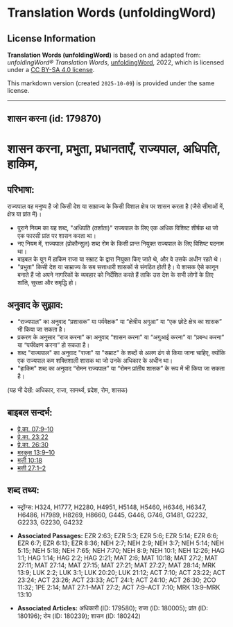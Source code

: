 # Translation Words (unfoldingWord)

## License Information

**Translation Words (unfoldingWord)** is based on and adapted from: _unfoldingWord® Translation Words_, [unfoldingWord](https://unfoldingword.org/utw), 2022, which is licensed under a [CC BY-SA 4.0 license](https://creativecommons.org/licenses/by-sa/4.0/legalcode.en).

This markdown version (created `2025-10-09`) is provided under the same license.



--------------------------------

## शासन करना (id: 179870)

शासन करना, प्रभुता, प्रधानताएँ, राज्यपाल, अधिपति, हाकिम,
========================================================

परिभाषा:
--------

राज्यपाल वह मनुष्य है जो किसी देश या साम्राज्य के किसी विशाल क्षेत्र पर शासन करता है (जैसे सीमाओं में, क्षेत्र या प्रांत में)।

* पुराने नियम का यह शब्द, "अधिपति (तर्शाता)" राज्यपाल के लिए एक अधिक विशिष्ट शीर्षक था जो एक फारसी प्रांत पर शासन करता था।
* नए नियम में, राज्यपाल (प्रोकौन्सुल) शब्द रोम के किसी प्रान्त नियुक्त राज्यपाल के लिए विशिष्ट पदनाम था।
* बाइबल के युग में हाकिम राजा या सम्राट के द्वारा नियुक्त किए जाते थे, और वे उसके अधीन रहते थे।
* "प्रभुता" किसी देश या साम्राज्य के सब सत्ताधारी शासकों से संगठित होती है। ये शासक ऐसे कानून बनाते हैं जो अपने नागरिकों के व्यवहार को निर्देशित करते हैं ताकि उस देश के सभी लोगों के लिए शांति, सुरक्षा और समृद्धि हो।

अनुवाद के सुझाव:
----------------

* “राज्यपाल” का अनुवाद “प्रशासक” या पर्यवेक्षक” या “क्षेत्रीय अगुआ” या “एक छोटे क्षेत्र का शासक” भी किया जा सकता है।
* प्रकरण के अनुसार “राज करना” का अनुवाद “शासन करना” या “अगुआई करना” या “प्रबन्ध करना” या “पर्यवेक्षण करना” हो सकता है।
* शब्द "राज्यपाल" का अनुवाद "राजा" या "सम्राट" के शब्दों से अलग ढंग से किया जाना चाहिए, क्योंकि एक राज्यपाल कम शक्तिशाली शासक था जो उनके अधिकार के अधीन था।
* "हाकिम" शब्द का अनुवाद “रोमन राज्यपाल” या “रोमन प्रांतीय शासक” के रूप में भी किया जा सकता है।

(यह भी देखें: अधिकार, राजा, सामर्थ्य, प्रदेश, रोम, शासक)

बाइबल सन्दर्भ:
--------------

* [प्रे.का. 07:9–10](https://ref.ly/Acts7:9-Acts7:10)
* [प्रे.का. 23:22](https://ref.ly/Acts23:22)
* [प्रे.का. 26:30](https://ref.ly/Acts26:30)
* [मरकुस 13:9–10](https://ref.ly/Mark13:9-Mark13:10)
* [मत्ती 10:18](https://ref.ly/Matt10:18)
* [मत्ती 27:1–2](https://ref.ly/Matt27:1-Matt27:2)

शब्द तथ्य:
----------

* स्ट्रोंग्स: H324, H1777, H2280, H4951, H5148, H5460, H6346, H6347, H6486, H7989, H8269, H8660, G445, G446, G746, G1481, G2232, G2233, G2230, G4232

* **Associated Passages:** EZR 2:63; EZR 5:3; EZR 5:6; EZR 5:14; EZR 6:6; EZR 6:7; EZR 6:13; EZR 8:36; NEH 2:7; NEH 2:9; NEH 3:7; NEH 5:14; NEH 5:15; NEH 5:18; NEH 7:65; NEH 7:70; NEH 8:9; NEH 10:1; NEH 12:26; HAG 1:1; HAG 1:14; HAG 2:2; HAG 2:21; MAT 2:6; MAT 10:18; MAT 27:2; MAT 27:11; MAT 27:14; MAT 27:15; MAT 27:21; MAT 27:27; MAT 28:14; MRK 13:9; LUK 2:2; LUK 3:1; LUK 20:20; LUK 21:12; ACT 7:10; ACT 23:22; ACT 23:24; ACT 23:26; ACT 23:33; ACT 24:1; ACT 24:10; ACT 26:30; 2CO 11:32; 1PE 2:14; MAT 27:1–MAT 27:2; ACT 7:9–ACT 7:10; MRK 13:9–MRK 13:10
* **Associated Articles:** अधिकारी (ID: 179580); राजा (ID: 180005); प्रांत (ID: 180196); रोम (ID: 180239); शासन (ID: 180242)

